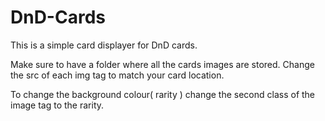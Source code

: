 # DnD-Cards

This is a simple card displayer for DnD cards.

Make sure to have a folder where all the cards images are stored. Change the src of each img tag to match your card location. 

To change the background colour( rarity ) change the second class of the image tag to the rarity.
